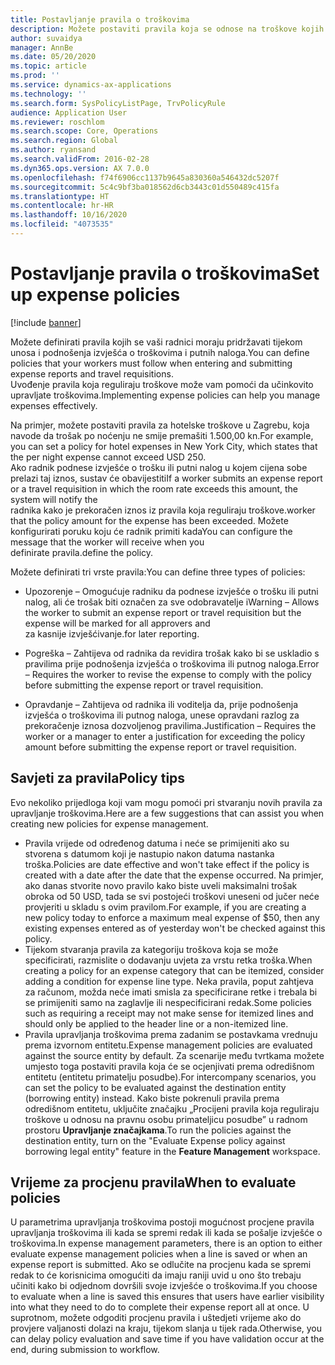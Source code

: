 ```yaml
---
title: Postavljanje pravila o troškovima
description: Možete postaviti pravila koja se odnose na troškove kojih se vaši radnici moraju pridržavati tijekom unosa i slanja izvješća o troškovima i putnih naloga u aplikaciji Microsoft Dynamics 365 Finance.
author: suvaidya
manager: AnnBe
ms.date: 05/20/2020
ms.topic: article
ms.prod: ''
ms.service: dynamics-ax-applications
ms.technology: ''
ms.search.form: SysPolicyListPage, TrvPolicyRule
audience: Application User
ms.reviewer: roschlom
ms.search.scope: Core, Operations
ms.search.region: Global
ms.author: ryansand
ms.search.validFrom: 2016-02-28
ms.dyn365.ops.version: AX 7.0.0
ms.openlocfilehash: f74f6906cc1137b9645a830360a546432dc5207f
ms.sourcegitcommit: 5c4c9bf3ba018562d6cb3443c01d550489c415fa
ms.translationtype: HT
ms.contentlocale: hr-HR
ms.lasthandoff: 10/16/2020
ms.locfileid: "4073535"
---
```

# <a name="set-up-expense-policies"></a><span data-ttu-id="7377e-103">Postavljanje pravila o troškovima</span><span class="sxs-lookup"><span data-stu-id="7377e-103">Set up expense policies</span></span>

[!include [banner](../includes/banner.md)]

<span data-ttu-id="7377e-104">Možete definirati pravila kojih se vaši radnici moraju pridržavati tijekom unosa i podnošenja izvješća o troškovima i putnih naloga.</span><span class="sxs-lookup"><span data-stu-id="7377e-104">You can define policies that your workers must follow when entering and submitting expense reports and travel requisitions.</span></span>         
<span data-ttu-id="7377e-105">Uvođenje pravila koja reguliraju troškove može vam pomoći da učinkovito upravljate troškovima.</span><span class="sxs-lookup"><span data-stu-id="7377e-105">Implementing expense policies can help you manage expenses effectively.</span></span>         

<span data-ttu-id="7377e-106">Na primjer, možete postaviti pravila za hotelske troškove u Zagrebu, koja navode da trošak po noćenju ne smije premašiti 1.500,00 kn.</span><span class="sxs-lookup"><span data-stu-id="7377e-106">For example, you can set a policy for hotel expenses in New York City, which states that the per night expense cannot exceed USD 250.</span></span>       
<span data-ttu-id="7377e-107">Ako radnik podnese izvješće o trošku ili putni nalog u kojem cijena sobe prelazi taj iznos, sustav će obavijestiti</span><span class="sxs-lookup"><span data-stu-id="7377e-107">If a worker submits an expense report or a travel requisition in which the room rate exceeds this amount, the system will notify the</span></span>        
<span data-ttu-id="7377e-108">radnika kako je prekoračen iznos iz pravila koja reguliraju troškove.</span><span class="sxs-lookup"><span data-stu-id="7377e-108">worker that the policy amount for the expense has been exceeded.</span></span> <span data-ttu-id="7377e-109">Možete konfigurirati poruku koju će radnik primiti kada</span><span class="sxs-lookup"><span data-stu-id="7377e-109">You can configure the message that the worker will receive when you</span></span>        
<span data-ttu-id="7377e-110">definirate pravila.</span><span class="sxs-lookup"><span data-stu-id="7377e-110">define the policy.</span></span>      
        
<span data-ttu-id="7377e-111">Možete definirati tri vrste pravila:</span><span class="sxs-lookup"><span data-stu-id="7377e-111">You can define three types of policies:</span></span>         
        
- <span data-ttu-id="7377e-112">Upozorenje – Omogućuje radniku da podnese izvješće o trošku ili putni nalog, ali će trošak biti označen za sve odobravatelje i</span><span class="sxs-lookup"><span data-stu-id="7377e-112">Warning – Allows the worker to submit an expense report or travel requisition but the expense will be marked for all approvers and</span></span>        
  <span data-ttu-id="7377e-113">za kasnije izvješćivanje.</span><span class="sxs-lookup"><span data-stu-id="7377e-113">for later reporting.</span></span>        

- <span data-ttu-id="7377e-114">Pogreška – Zahtijeva od radnika da revidira trošak kako bi se uskladio s pravilima prije podnošenja izvješća o troškovima ili putnog naloga.</span><span class="sxs-lookup"><span data-stu-id="7377e-114">Error – Requires the worker to revise the expense to comply with the policy before submitting the expense report or travel requisition.</span></span>       
 
 - <span data-ttu-id="7377e-115">Opravdanje – Zahtijeva od radnika ili voditelja da, prije podnošenja izvješća o troškovima ili putnog naloga, unese opravdani razlog za prekoračenje iznosa dozvoljenog pravilima.</span><span class="sxs-lookup"><span data-stu-id="7377e-115">Justification – Requires the worker or a manager to enter a justification for exceeding the policy amount before submitting the expense report or travel requisition.</span></span>        

## <a name="policy-tips"></a><span data-ttu-id="7377e-116">Savjeti za pravila</span><span class="sxs-lookup"><span data-stu-id="7377e-116">Policy tips</span></span>
<span data-ttu-id="7377e-117">Evo nekoliko prijedloga koji vam mogu pomoći pri stvaranju novih pravila za upravljanje troškovima.</span><span class="sxs-lookup"><span data-stu-id="7377e-117">Here are a few suggestions that can assist you when creating new policies for expense management.</span></span> 
* <span data-ttu-id="7377e-118">Pravila vrijede od određenog datuma i neće se primijeniti ako su stvorena s datumom koji je nastupio nakon datuma nastanka troška.</span><span class="sxs-lookup"><span data-stu-id="7377e-118">Policies are date effective and won't take effect if the policy is created with a date after the date that the expense occurred.</span></span> <span data-ttu-id="7377e-119">Na primjer, ako danas stvorite novo pravilo kako biste uveli maksimalni trošak obroka od 50 USD, tada se svi postojeći troškovi uneseni od jučer neće provjeriti u skladu s ovim pravilom.</span><span class="sxs-lookup"><span data-stu-id="7377e-119">For example, if you are creating a new policy today to enforce a maximum meal expense of $50, then any existing expenses entered as of yesterday won't be checked against this policy.</span></span>
* <span data-ttu-id="7377e-120">Tijekom stvaranja pravila za kategoriju troškova koja se može specificirati, razmislite o dodavanju uvjeta za vrstu retka troška.</span><span class="sxs-lookup"><span data-stu-id="7377e-120">When creating a policy for an expense category that can be itemized, consider adding a condition for expense line type.</span></span> <span data-ttu-id="7377e-121">Neka pravila, poput zahtjeva za računom, možda neće imati smisla za specificirane retke i trebala bi se primijeniti samo na zaglavlje ili nespecificirani redak.</span><span class="sxs-lookup"><span data-stu-id="7377e-121">Some policies such as requiring a receipt may not make sense for itemized lines and should only be applied to the header line or a non-itemized line.</span></span> 
* <span data-ttu-id="7377e-122">Pravila upravljanja troškovima prema zadanim se postavkama vrednuju prema izvornom entitetu.</span><span class="sxs-lookup"><span data-stu-id="7377e-122">Expense management policies are evaluated against the source entity by default.</span></span> <span data-ttu-id="7377e-123">Za scenarije među tvrtkama možete umjesto toga postaviti pravila koja će se ocjenjivati prema odredišnom entitetu (entitetu primatelju posudbe).</span><span class="sxs-lookup"><span data-stu-id="7377e-123">For intercompany scenarios, you can set the policy to be evaluated against the destination entity (borrowing entity) instead.</span></span> <span data-ttu-id="7377e-124">Kako biste pokrenuli pravila prema odredišnom entitetu, uključite značajku „Procijeni pravila koja reguliraju troškove u odnosu na pravnu osobu primateljicu posudbe” u radnom prostoru **Upravljanje značajkama**.</span><span class="sxs-lookup"><span data-stu-id="7377e-124">To run the policies against the destination entity, turn on the "Evaluate Expense policy against borrowing legal entity" feature in the **Feature Management** workspace.</span></span>

## <a name="when-to-evaluate-policies"></a><span data-ttu-id="7377e-125">Vrijeme za procjenu pravila</span><span class="sxs-lookup"><span data-stu-id="7377e-125">When to evaluate policies</span></span>

<span data-ttu-id="7377e-126">U parametrima upravljanja troškovima postoji mogućnost procjene pravila upravljanja troškovima ili kada se spremi redak ili kada se pošalje izvješće o troškovima.</span><span class="sxs-lookup"><span data-stu-id="7377e-126">In expense management parameters, there is an option to either evaluate expense management policies when a line is saved or when an expense report is submitted.</span></span> <span data-ttu-id="7377e-127">Ako se odlučite na procjenu kada se spremi redak to će korisnicima omogućiti da imaju raniji uvid u ono što trebaju učiniti kako bi odjednom dovršili svoje izvješće o troškovima.</span><span class="sxs-lookup"><span data-stu-id="7377e-127">If you choose to evaluate when a line is saved this ensures that users have earlier visibility into what they need to do to complete their expense report all at once.</span></span> <span data-ttu-id="7377e-128">U suprotnom, možete odgoditi procjenu pravila i uštedjeti vrijeme ako do provjere valjanosti dolazi na kraju, tijekom slanja u tijek rada.</span><span class="sxs-lookup"><span data-stu-id="7377e-128">Otherwise, you can delay policy evaluation and save time if you have validation occur at the end, during submission to workflow.</span></span>
